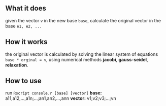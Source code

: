 ## What it does
given the vector `v` in the new base `base`, calculate the original vector in the base `e1, e2, ...`

## How it works
the original vector is calculated by solving the linear system of equations `base * orginal = v`, 
using numerical methods __jacobi__, __gauss-seidel__, __relaxation__.

## How to use
run `Rscript console.r [base] [vector]`
__base:__ a11,a12,...,a1n;...;an1,an2,...,ann
__vector:__ v1;v2;v3;...;vn
